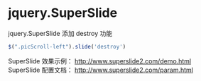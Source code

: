 # jquery.SuperSlide
jquery.SuperSlide 添加 destroy 功能
```js
$(".picScroll-left").slide('destroy')
```
SuperSlide 效果示例： http://www.superslide2.com/demo.html  
SuperSlide 配置文档： http://www.superslide2.com/param.html

